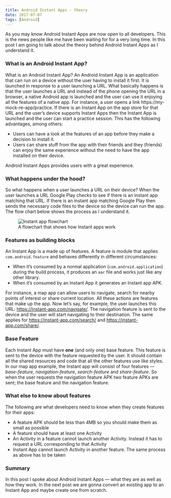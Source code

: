 ```yaml
---
title: Android Instant Apps - theory
date: 2017-07-07
tags: [Android]
---
```


As you may know Android Instant Apps are now open to all developers. This is the news people like me have been waiting for for a very long time. In this post I am going to talk about the theory behind Android Instant Apps as I understand it.

### What is an Android Instant App?

What is an Android Instant App?
An Android Instant App is an application that can run on a device without the user having to install it first. It is launched in response to a user launching a URL. What basically happens is that the user launches a URL and instead of the phone opening the URL in a browser, a native Android app is launched and the user can use it enjoying all the features of a native app. For instance, a user opens a link https://my-mock-re-app/practice. If there is an Instant App on the app store for that URL and the user’s device supports Instant Apps then the Instant App is launched and the user can start a practice session. This has the following advantages, among others:

- Users can have a look at the features of an app before they make a decision to install it.
- Users can share stuff from the app with their friends and they (friends) can enjoy the same experience without the need to have the app installed on their device.

Android Instant Apps provides users with a great experience.

### What happens under the hood?

So what happens when a user launches a URL on their device? When the user launches a URL Google Play checks to see if there is an instant app matching that URL. If there is an instant app matching Google Play then sends the necessary code files to the device so the device can run the app. The flow chart below shows the process as I understand it.

<figure>
<img src="{{ site.baseurl }}/images/instant-app.png" alt="Instant app flowchart">
<figcaption>A flowchart that shows how Instant apps work</figcaption>
</figure>

### Features as building blocks

An Instant App is a made up of features. A feature is module that applies `com.android.feature` and behaves differently in different circumstances:

- When it’s consumed by a normal application (`com.android.application`) during the build process, it produces an `aar` file and works just like any other library.
- When it’s consumed by an Instant App it generates an Instant app APK.

For instance, a map app can allow users to navigate, search for nearby points of interest or share current location. All these actions are features that make up the app. Now let’s say, for example, the user launches this URL: https://instant-app.com/navigate/. The navigation feature is sent to the device and the user will start navigating to their destination. The same applies for https://instant-app.com/search/ and https://instant-app.com/share/.

### Base Feature

Each Instant App must have **one** (and only one) base feature. This feature is sent to the device with the feature requested by the user. It should contain all the shared resources and code that all the other features use like styles. In our map app example, the Instant app will consist of four features — _base-feature_, _navigation-feature_, _search-feature_ and _share-feature_. So when the user requests the navigation feature APK two feature APKs are sent; the base feature and the navigation feature.

### What else to know about features

The following are what developers need to know when they create features for their apps:

- A feature APK should be less than 4MB so you should make them as small as possible
- A feature should have at least one Activity
- An Activity in a feature cannot launch another Activity. Instead it has to request a URL corresponding to that Activity
- Instant App cannot launch Activity in another feature. The same process as above has to be taken

### Summary

In this post I spoke about Android Instant Apps — what they are as well as how they work. In the next post we are gonna convert an existing app to an Instant App and maybe create one from scratch.
